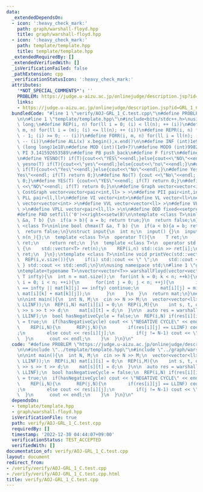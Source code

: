 ```yaml
---
data:
  _extendedDependsOn:
  - icon: ':heavy_check_mark:'
    path: graph/warshall-floyd.hpp
    title: graph/warshall-floyd.hpp
  - icon: ':heavy_check_mark:'
    path: template/template.hpp
    title: template/template.hpp
  _extendedRequiredBy: []
  _extendedVerifiedWith: []
  _isVerificationFailed: false
  _pathExtension: cpp
  _verificationStatusIcon: ':heavy_check_mark:'
  attributes:
    '*NOT_SPECIAL_COMMENTS*': ''
    PROBLEM: https://judge.u-aizu.ac.jp/onlinejudge/description.jsp?id=GRL_1_C
    links:
    - https://judge.u-aizu.ac.jp/onlinejudge/description.jsp?id=GRL_1_C
  bundledCode: "#line 1 \"verify/AOJ-GRL_1_C.test.cpp\"\n#define PROBLEM \"https://judge.u-aizu.ac.jp/onlinejudge/description.jsp?id=GRL_1_C\"\
    \n\n#line 1 \"template/template.hpp\"\n#include<bits/stdc++.h>\nusing ll = long\
    \ long;\n#define REP(i, n) for(ll i = 0; (i) < ll(n); ++ (i))\n#define FOR(i,\
    \ m, n) for(ll i = (m); (i) <= ll(n); ++ (i))\n#define REPR(i, n) for(ll i = ll(n)\
    \ - 1; (i) >= 0; -- (i))\n#define FORR(i, m, n) for(ll i = ll(n); (i) >= ll(m);\
    \ -- (i))\n#define ALL(x) x.begin(),x.end()\n\n#define INF (int)1e9\n#define LLINF\
    \ (long long)1e18\n#define MOD (int)(1e9+7)\n#define MOD9 (int)998244353\n#define\
    \ PI 3.141592653589\n#define PB push_back\n#define F first\n#define S second\n\
    \n#define YESNO(T) if(T){cout<<\"YES\"<<endl;}else{cout<<\"NO\"<<endl;}\n#define\
    \ yesno(T) if(T){cout<<\"yes\"<<endl;}else{cout<<\"no\"<<endl;}\n#define YesNo(T)\
    \ if(T){cout<<\"Yes\"<<endl;}else{cout<<\"No\"<<endl;}\n#define Yes(T) {cout<<\"\
    Yes\"<<endl; if(T) return 0;}\n#define No(T) {cout <<\"No\"<<endl; if(T) return\
    \ 0;}\n#define YES(T) {cout<<\"YES\"<<endl; if(T) return 0;}\n#define NO(T) {cout\
    \ <<\"NO\"<<endl; if(T) return 0;}\n\n#define Graph vector<vector<int> >\n#define\
    \ CostGraph vector<vector<pair<int,ll> > >\n#define PII pair<int,int>\n#define\
    \ PLL pair<ll,ll>\n#define VI vector<int>\n#define VL vector<ll>\n#define VVI\
    \ vector<vector<int> >\n#define VVL vector<vector<ll> >\n#define VPII vector<pair<int,int>\
    \ >\n#define VPLL vector<pair<ll,ll> >\n\n#define DDD fixed<<setprecision(10)\n\
    #define PAD setfill('0')<<right<<setw(8)\n\ntemplate <class T>\ninline bool chmin(T\
    \ &a, T b) {\n  if(a > b){ a = b; return true;}\n  return false;\n}\ntemplate\
    \ <class T>\ninline bool chmax(T &a, T b) {\n  if(a < b){a = b; return true;}\n\
    \  return false;\n}\nstruct input{\n  int n;\n  input() {}\n  input(int n_) :\
    \ n(n_){};\n  template <class T>\n  operator T(){\n    T ret;\n    std::cin >>\
    \ ret;\n    return ret;\n  }\n  template <class T>\n  operator std::vector<T>()\
    \ {\n    std::vector<T> ret(n);\n    REP(i,n) std::cin >> ret[i];\n    return\
    \ ret;\n  }\n};\ntemplate <class T>\ninline void printVec(std::vector<T> v){\n\
    \  REP(i,v.size()){\n    if(i) std::cout << \" \";\n    std::cout << v[i];\n \
    \ } std::cout << std::endl;\n}\n\nusing namespace std;\n#line 1 \"graph/warshall-floyd.hpp\"\
    \ntemplate<typename T>\nvector<vector<T>> warshallFloyd(vector<vector<T>> mat,\
    \ T infty){\n  int n = mat.size();\n  for(int k = 0; k < n; ++k){\n    for(int\
    \ i = 0; i < n; ++i){\n      for(int j = 0; j < n; ++j){\n        if(mat[i][k]\
    \ == infty || mat[k][j] == infty) continue;\n        mat[i][j] = min(mat[i][j],\
    \ mat[i][k] + mat[k][j]);\n      }\n    }\n  }\n  return mat;\n}\n#line 5 \"verify/AOJ-GRL_1_C.test.cpp\"\
    \n\nint main(){\n  int N, M;\n  cin >> N >> M;\n  vector<vector<ll>> mat(N, vector<ll>(N,\
    \ LLINF));\n  REP(i,N) mat[i][i] = 0;\n  REP(i,M){\n    int s, t, d;\n    cin\
    \ >> s >> t >> d;\n    mat[s][t] = d;\n  }\n\n  auto res = warshallFloyd(mat,\
    \ LLINF);\n  bool hasNegativeCycle = false;\n  REP(i,N) if(res[i][i] != 0) hasNegativeCycle\
    \ = true;\n  if(hasNegativeCycle) cout << \"NEGATIVE CYCLE\" << endl;\n  else{\n\
    \    REP(i,N){\n      REP(j,N){\n        if(res[i][j] == LLINF) cout << \"INF\"\
    ;\n        else cout << res[i][j];\n        if(j != N-1) cout << \" \";\n    \
    \  }\n      cout << endl;\n    }\n  }\n}\n"
  code: "#define PROBLEM \"https://judge.u-aizu.ac.jp/onlinejudge/description.jsp?id=GRL_1_C\"\
    \n\n#include \"../template/template.hpp\"\n#include \"../graph/warshall-floyd.hpp\"\
    \n\nint main(){\n  int N, M;\n  cin >> N >> M;\n  vector<vector<ll>> mat(N, vector<ll>(N,\
    \ LLINF));\n  REP(i,N) mat[i][i] = 0;\n  REP(i,M){\n    int s, t, d;\n    cin\
    \ >> s >> t >> d;\n    mat[s][t] = d;\n  }\n\n  auto res = warshallFloyd(mat,\
    \ LLINF);\n  bool hasNegativeCycle = false;\n  REP(i,N) if(res[i][i] != 0) hasNegativeCycle\
    \ = true;\n  if(hasNegativeCycle) cout << \"NEGATIVE CYCLE\" << endl;\n  else{\n\
    \    REP(i,N){\n      REP(j,N){\n        if(res[i][j] == LLINF) cout << \"INF\"\
    ;\n        else cout << res[i][j];\n        if(j != N-1) cout << \" \";\n    \
    \  }\n      cout << endl;\n    }\n  }\n}\n"
  dependsOn:
  - template/template.hpp
  - graph/warshall-floyd.hpp
  isVerificationFile: true
  path: verify/AOJ-GRL_1_C.test.cpp
  requiredBy: []
  timestamp: '2022-12-30 04:44:07+09:00'
  verificationStatus: TEST_ACCEPTED
  verifiedWith: []
documentation_of: verify/AOJ-GRL_1_C.test.cpp
layout: document
redirect_from:
- /verify/verify/AOJ-GRL_1_C.test.cpp
- /verify/verify/AOJ-GRL_1_C.test.cpp.html
title: verify/AOJ-GRL_1_C.test.cpp
---
```


